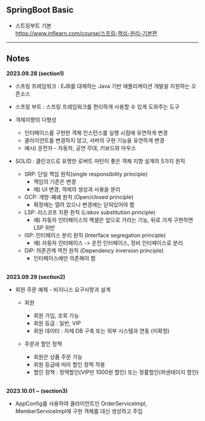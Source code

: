 <h2>SpringBoot Basic</h2>

* 스트링부트 기본<br>
  https://www.inflearn.com/course/스프링-핵심-원리-기본편

---

<h2>Notes</h2>
<b>2023.09.28 (section1)</b>

* 스프링 프레임워크 : EJB를 대체하는 Java 기반 애플리케이션 개발을 지원하는 오픈소스
* 스프링 부트 : 스프링 프레임워크를 편리하게 사용할 수 있게 도와주는 도구
* 객체지향의 다형성
  * 인터페이스를 구현한 객체 인스턴스를 실행 시점에 유연하게 변경
  * 클라이언트를 변경하지 않고, 서버의 구현 기능을 유연하게 변경
  * 예시) 운전자 - 자동차, 공연 무대, 키보드와 마우스
  

* SOLID : 클린코드로 유명한 로버트 마틴이 좋은 객체 지향 설계의 5가지 원칙
  * SRP: 단일 책임 원칙(single responsibility principle)
    * 책임의 기준은 변경
    * 예) UI 변경, 객체의 생성과 사용을 분리
  * OCP: 개방-폐쇄 원칙 (Open/closed principle)
    *  확장에는 열려 있으나 변경에는 닫혀있어야 함
  * LSP: 리스코프 치환 원칙 (Liskov substitution principle)
    * 예) 자동차 인터페이스의 엑셀은 앞으로 가라는 기능, 뒤로 가게 구현하면 LSP 위반
  * ISP: 인터페이스 분리 원칙 (Interface segregation principle)
    * 예) 자동차 인터페이스 -> 운전 인터페이스, 정비 인터페이스로 분리
  * DIP: 의존관계 역전 원칙 (Dependency inversion principle)
    * 인터페이스에만 의존해야 함

<br>
<b>2023.09.29 (section2)</b>

* 회원 주문 예제 - 비지니스 요구사항과 설계
  * 회원
    * 회원 가입, 조회 가능
    * 회원 등급 : 일반, VIP
    * 회원 데이터 : 자체 DB 구축 또는 외부 시스템과 연동 (미확정)

  * 주문과 할인 정책
    * 회원은 상품 주문 가능
    * 회원 등급에 따라 할인 정책 적용
    * 할인 정책 : 정액할인(VIP만 1000원 할인) 또는 정률할인(퍼센테이지 할인)


<br>
<b>2023.10.01 ~ (section3)</b>

* AppConfig를 사용하여 클라이언트인 OrderServiceImpl, MemberServiceImpl에 구현 객체를 대신 생성하고 주입 